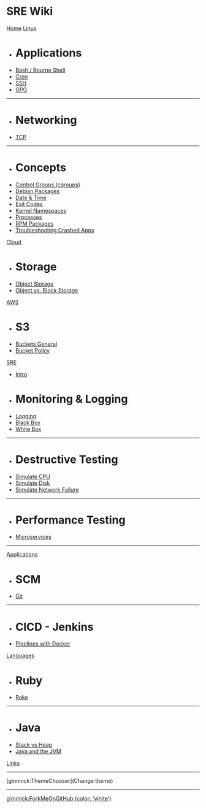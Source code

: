 # SRE Wiki

[Home](index.md)
[Linux]()

  * # Applications
  * [Bash / Bourne Shell](linux/applications/shells.md)
  * [Cron](linux/applications/cron.md)
  * [SSH](linux/applications/ssh.md)
  * [GPG](linux/applications/gpg.md)
  ----
  * # Networking
  * [TCP](linux/networking/tcp.md)
  ----
  * # Concepts
  * [Control Groups (cgroups)](linux/concepts/control_groups.md)
  * [Debian Packages](linux/concepts/deb_packages.md)
  * [Date & Time](linux/concepts/datetime.md)
  * [Exit Codes](linux/concepts/exit_codes.md)
  * [Kernel Namespaces](linux/concepts/kernel_namespaces.md)
  * [Processes](linux/concepts/processes.md)
  * [RPM Packages](linux/concepts/rpm_packages.md)
  * [Troubleshooting Crashed Apps](linux/concepts/troubleshooting_crashed_apps.md)

[Cloud]()

  * # Storage
  * [Object Storage](cloud/storage/object.md)
  * [Object vs. Block Storage](cloud/storage/object_vs_block.md)

[AWS]()

  * # S3
  * [Buckets General]()
  * [Bucket Policy](aws/s3/bucket_policy.md)


[SRE]()

  * [Intro](intro.md)
  * # Monitoring & Logging
  * [Logging](sre/monitoring/logging.md)
  * [Black Box](sre/monitoring/black_box.md)
  * [White Box](sre/monitoring/white_box.md)
  ---
  * # Destructive Testing
  * [Simulate CPU](sre/destructive_testing/simulate_cpu.md)
  * [Simulate Disk](sre/destructive_testing/simulate_disk.md)
  * [Simulate Network Failure](sre/destructive_testing/simulate_network_failure.md)
  ---
  * # Performance Testing
  * [Microservices](sre/performance_testing/microservices.md)
  ---


[Applications]()

  * # SCM
  * [Git](applications/scm/git.md)
  ---
  * # CICD - Jenkins
  * [Pipelines with Docker](applications/cicd/jenkins-pipeline-with-docker.md)

[Languages]()

  * # Ruby
  * [Rake](languages/ruby/rake.md)
  ---
  * # Java
  * [Stack vs Heap](languages/java/stack_vs_heap.md)
  * [Java and the JVM](languages/java/java_and_jvm.md)

[Links](links.md)
- - - -
[gimmick:ThemeChooser](Change theme)
- - - -
[gimmick:ForkMeOnGitHub (color: 'white')](https://github.com/mattouille/sre_wiki#fork-destination-box)
